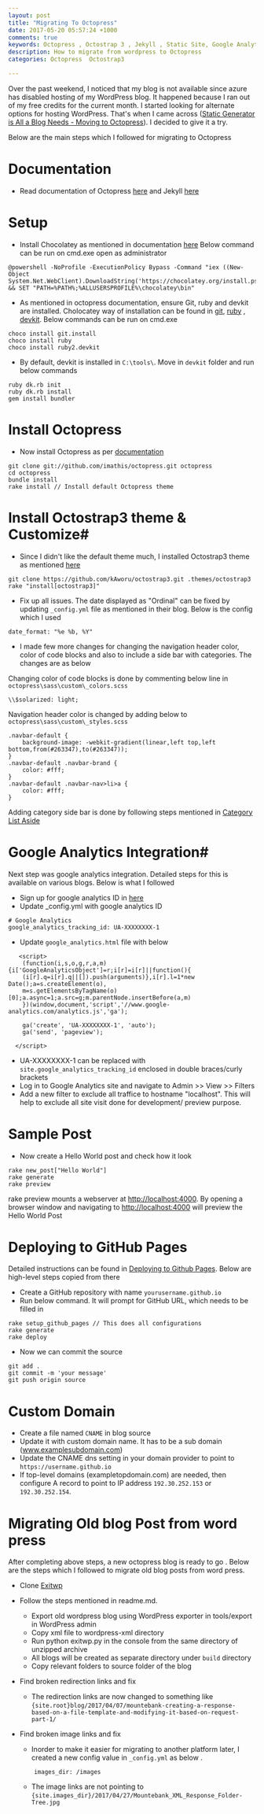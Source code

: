 ```yaml
---
layout: post
title: "Migrating To Octopress"
date: 2017-05-20 05:57:24 +1000
comments: true
keywords: Octopress , Octostrap 3 , Jekyll , Static Site, Google Analytics, Migrate , Wordpress , Github Pages
description: How to migrate from wordpress to Octopress
categories: Octopress  Octostrap3

---
```


Over the past weekend, I noticed that my blog is not available since azure has disabled hosting of my WordPress blog. It happened because I ran out of my free credits for the current month. I started looking for alternate options for hosting WordPress. That's when I came across ([Static Generator is All a Blog Needs - Moving to Octopress](http://www.rahulpnath.com/blog/static-generator-is-all-a-blog-needs-moving-to-octopress/)). I decided to give it a try. 

Below are the main steps which I followed for migrating to Octopress
# Documentation #

-  Read documentation of Octopress [here](http://octopress.org/docs/) and Jekyll [here](https://jekyllrb.com/docs/home/)

# Setup #

- Install Chocolatey as mentioned in documentation [here](https://chocolatey.org/install)
Below command can be run on cmd.exe open as administrator
``` plain cmd.exe
@powershell -NoProfile -ExecutionPolicy Bypass -Command "iex ((New-Object System.Net.WebClient).DownloadString('https://chocolatey.org/install.ps1'))" && SET "PATH=%PATH%;%ALLUSERSPROFILE%\chocolatey\bin"
```

-  As mentioned in octopress documentation, ensure Git, ruby and devkit are installed. Cholocatey way of installation can be found in [git](https://chocolatey.org/packages/git.install), [ruby](https://chocolatey.org/packages/ruby) , [devkit](https://chocolatey.org/packages/ruby2.devkit).
Below commands can be run on cmd.exe
``` plain cmd.exe
choco install git.install
choco install ruby
choco install ruby2.devkit
```

-  By default, devkit is installed in `C:\tools\`. Move in `devkit` folder and run below commands
``` plain cmd.exe
ruby dk.rb init
ruby dk.rb install
gem install bundler
```
# Install Octopress #

-  Now install Octopress as per [documentation](http://octopress.org/docs/setup/)
``` plain cmd.exe
git clone git://github.com/imathis/octopress.git octopress
cd octopress
bundle install
rake install // Install default Octopress theme
```

# Install Octostrap3 theme & Customize#

- Since I didn't like the default theme much, I installed Octostrap3 theme as mentioned [here](http://kaworu.github.io/octostrap3/setup/install/)
``` plain cmd.exe
git clone https://github.com/kAworu/octostrap3.git .themes/octostrap3
rake "install[octostrap3]"
```
- Fix up all issues. The date displayed as "Ordinal" can be fixed by updating `_config.yml` file as mentioned in their blog. Below is the config which I used

``` plain _config.yml
date_format: "%e %b, %Y"
```
- I made few more changes for changing the navigation header color, color of code blocks and also to include a side bar with categories. The changes are as below

Changing color of code blocks is done by commenting below line in `octopress\sass\custom\_colors.scss`
``` plain
\\$solarized: light;
```

Navigation header color is changed by adding below to `octopress\sass\custom\_styles.scss`
```
.navbar-default {
    background-image: -webkit-gradient(linear,left top,left bottom,from(#263347),to(#263347));
}
.navbar-default .navbar-brand {
    color: #fff;
}
.navbar-default .navbar-nav>li>a {
    color: #fff;
}
```

Adding category side bar is done by following steps mentioned in [Category List Aside](https://kaworu.github.io/octostrap3/blog/2013/10/03/category-list-aside/)

# Google Analytics Integration#
Next step was google analytics integration. Detailed steps for this is available on various blogs. Below is what I followed

- Sign up for google analytics ID in [here](https://analytics.google.com/analytics/web/provision?authuser=0#provision/SignUp/)
- Update _config.yml with google analytics ID
```
# Google Analytics
google_analytics_tracking_id: UA-XXXXXXXX-1
```
- Update `google_analytics.html` file with below

```
   <script>
    (function(i,s,o,g,r,a,m){i['GoogleAnalyticsObject']=r;i[r]=i[r]||function(){
    (i[r].q=i[r].q||[]).push(arguments)},i[r].l=1*new Date();a=s.createElement(o),
    m=s.getElementsByTagName(o)[0];a.async=1;a.src=g;m.parentNode.insertBefore(a,m)
    })(window,document,'script','//www.google-analytics.com/analytics.js','ga');

    ga('create', 'UA-XXXXXXXX-1', 'auto');
    ga('send', 'pageview');

  </script>
```
- UA-XXXXXXXX-1 can be replaced with `site.google_analytics_tracking_id` enclosed in double braces/curly brackets
- Log in to Google Analytics site and navigate to Admin >> View >> Filters
- Add a new filter to exclude all traffice to hostname "localhost". This will help to exclude all site visit done for development/ preview purpose.



# Sample Post #

-  Now create a Hello World post and check how it look

``` plain cmd.exe
rake new_post["Hello World"]
rake generate
rake preview
```
rake preview mounts a webserver at [http://localhost:4000](http://localhost:4000 "http://localhost:4000"). By opening a browser window and navigating to [http://localhost:4000](http://localhost:4000 "http://localhost:4000") will preview the Hello World Post


# Deploying to GitHub Pages #

Detailed instructions can be found in [Deploying to Github Pages](http://octopress.org/docs/deploying/github/). Below are high-level steps copied from there
- Create a GitHub repository with name `yourusername.github.io`
- Run below command. It will prompt for GitHub URL, which needs to be filled in
```
rake setup_github_pages // This does all configurations
rake generate
rake deploy
```
- Now we can commit the source 
```
git add .
git commit -m 'your message'
git push origin source
```

# Custom Domain #
- Create a file named `CNAME` in blog source
- Update it with custom domain name. It has to be a sub domain (www.examplesubdomain.com)
- Update the CNAME dns setting in your domain provider to point to `https://username.github.io`
- If top-level domains (exampletopdomain.com) are needed, then configure A record to point to IP address `192.30.252.153` or `192.30.252.154`.


# Migrating Old blog Post from word press #

After completing above steps,  a new octopress blog is ready to go . Below are the steps which I followed to migrate old blog posts from word press.



- Clone [Exitwp](https://github.com/thomasf/exitwp)
- Follow the steps mentioned in readme.md. 
    - Export old wordpress blog using WordPress exporter in tools/export in WordPress admin
    - Copy xml file to wordpress-xml directory
    - Run  python exitwp.py in the console from the same directory of unzipped archive
    - All blogs will be created as separate directory under `build` directory
    - Copy relevant folders to source folder of the blog

- Find broken redirection links and fix
	- The redirection links are now changed to something like `{site.root}blog/2017/04/07/mountebank-creating-a-response-based-on-a-file-template-and-modifying-it-based-on-request-part-1/`
- Find broken image links and fix
	- Inorder to make it easier for migrating to another platform later, I created a new config value in `_config.yml` as below .
	``` 
		images_dir: /images
	```
	- The image links are not pointing to `{site.images_dir}/2017/04/27/Mountebank_XML_Response_Folder-Tree.jpg`